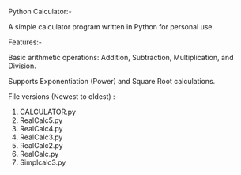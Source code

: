 Python Calculator:-

A simple calculator program written in Python for personal use.

Features:-

Basic arithmetic operations: Addition, Subtraction, Multiplication, and Division. 

Supports Exponentiation (Power) and Square Root calculations. 

File versions (Newest to oldest) :-
1. CALCULATOR.py
2. RealCalc5.py
3. RealCalc4.py
4. RealCalc3.py
5. RealCalc2.py
6. RealCalc.py
7. Simplcalc3.py
